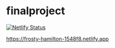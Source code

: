# finalproject

[![Netlify Status](https://api.netlify.com/api/v1/badges/20c6cc37-0a5c-4e75-8822-805e8568f9b9/deploy-status)](https://app.netlify.com/sites/frosty-hamilton-1548f8/deploys)

https://frosty-hamilton-1548f8.netlify.app
